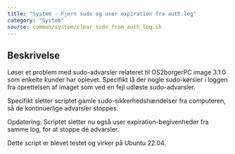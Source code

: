 ```yaml
---
title: "System - Fjern sudo og user expiration fra auth.log"
category: "System"
source: common/system/clear_sudo_from_auth_log.sh
---
```


## Beskrivelse
Løser et problem med sudo-advarsler relateret til OS2borgerPC image 3.1.0 som enkelte kunder har oplevet. Specifikt lå der nogle sudo-kørsler i loggen fra oprettelsen af imaget som ved en fejl udløste sudo-advarsler.

Specifikt sletter scriptet gamle sudo-sikkerhedshændelser fra computeren, så de kontinuerlige advarsler stoppes.

Opdatering: Scriptet sletter nu også user expiration-begivenheder fra samme log, for at stoppe dé advarsler.

Dette script er blevet testet og virker på Ubuntu 22.04.